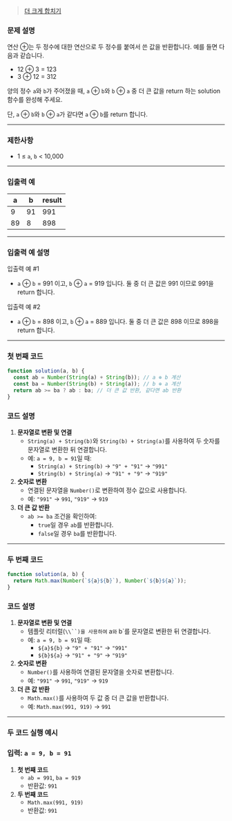 > [더 크게 합치기](https://school.programmers.co.kr/learn/courses/30/lessons/181939)

### **문제 설명**

연산 ⊕는 두 정수에 대한 연산으로 두 정수를 붙여서 쓴 값을 반환합니다. 예를 들면 다음과 같습니다.

- 12 ⊕ 3 = 123
- 3 ⊕ 12 = 312

양의 정수 `a`와 `b`가 주어졌을 때, `a` ⊕ `b`와 `b` ⊕ `a` 중 더 큰 값을 return 하는 solution 함수를 완성해 주세요.

단, `a` ⊕ `b`와 `b` ⊕ `a`가 같다면 `a` ⊕ `b`를 return 합니다.

---

### 제한사항

- 1 ≤ `a`, `b` < 10,000

---

### 입출력 예

| a   | b   | result |
| --- | --- | ------ |
| 9   | 91  | 991    |
| 89  | 8   | 898    |

---

### 입출력 예 설명

입출력 예 #1

- `a` ⊕ `b` = 991 이고, `b` ⊕ `a` = 919 입니다. 둘 중 더 큰 값은 991 이므로 991을 return 합니다.

입출력 예 #2

- `a` ⊕ `b` = 898 이고, `b` ⊕ `a` = 889 입니다. 둘 중 더 큰 값은 898 이므로 898을 return 합니다.

---

### 첫 번째 코드

```jsx
function solution(a, b) {
  const ab = Number(String(a) + String(b)); // a ⊕ b 계산
  const ba = Number(String(b) + String(a)); // b ⊕ a 계산
  return ab >= ba ? ab : ba; // 더 큰 값 반환, 같다면 ab 반환
}
```

### 코드 설명

1. **문자열로 변환 및 연결**
   - `String(a) + String(b)`와 `String(b) + String(a)`를 사용하여 두 숫자를 문자열로 변환한 뒤 연결합니다.
   - 예: `a = 9, b = 91`일 때:
     - `String(a) + String(b)` → `"9" + "91"` → `"991"`
     - `String(b) + String(a)` → `"91" + "9"` → `"919"`
2. **숫자로 변환**
   - 연결된 문자열을 `Number()`로 변환하여 정수 값으로 사용합니다.
   - 예: `"991"` → `991`, `"919"` → `919`
3. **더 큰 값 반환**
   - `ab >= ba` 조건을 확인하여:
     - `true`일 경우 `ab`를 반환합니다.
     - `false`일 경우 `ba`를 반환합니다.

---

### 두 번째 코드

```jsx
function solution(a, b) {
  return Math.max(Number(`${a}${b}`), Number(`${b}${a}`));
}
```

### 코드 설명

1. **문자열로 변환 및 연결**
   - 템플릿 리터럴(` \\``)을 사용하여 ` a`와` b`를 문자열로 변환한 뒤 연결합니다.
   - 예: `a = 9, b = 91`일 때:
     - `${a}${b}` → `"9" + "91"` → `"991"`
     - `${b}${a}` → `"91" + "9"` → `"919"`
2. **숫자로 변환**
   - `Number()`를 사용하여 연결된 문자열을 숫자로 변환합니다.
   - 예: `"991"` → `991`, `"919"` → `919`
3. **더 큰 값 반환**
   - `Math.max()`를 사용하여 두 값 중 더 큰 값을 반환합니다.
   - 예: `Math.max(991, 919)` → `991`

---

### 두 코드 실행 예시

### 입력: `a = 9, b = 91`

1. **첫 번째 코드**
   - `ab = 991`, `ba = 919`
   - 반환값: `991`
2. **두 번째 코드**
   - `Math.max(991, 919)`
   - 반환값: `991`
